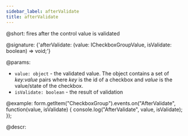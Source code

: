 ```yaml
---
sidebar_label: afterValidate
title: afterValidate
---          
```


@short: fires after the control value is validated

@signature: {'afterValidate: (value: ICheckboxGroupValue, isValidate: boolean) => void;'} 

@params:
- `value: object` - the validated value. The object contains a set of <i>key:value</i> pairs where <i>key</i> is the id of a checkbox and <i>value</i> is the value/state of the checkbox.
- `isValidate: boolean` - the result of validation

@example:
form.getItem("CheckboxGroup").events.on("AfterValidate", function(value, isValidate) {
    console.log("AfterValidate", value, isValidate);
});

@descr:
